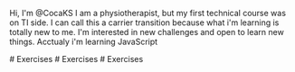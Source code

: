   Hi, I'm @CocaKS
  I am a physiotherapist, but my first technical course was on TI side. I can call this a carrier transition because what i'm learning is totally new to me.
  I'm interested in new challenges and open to learn new things. Acctualy i'm learning JavaScript 

<!---
CocaKS/CocaKS is a ✨ special ✨ repository because its `README.md` (this file) appears on your GitHub profile.
You can click the Preview link to take a look at your changes.
--->
#   E x e r c i s e s  
 #   E x e r c i s e s  
 #   E x e r c i s e s  
 
